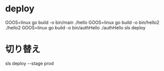 # deploy
GOOS=linux go build -o bin/main ./hello
GOOS=linux go build -o bin/hello2 ./hello2
GOOS=linux go build -o bin/authHello ./authHello
sls deploy

# 切り替え
sls deploy --stage prod
